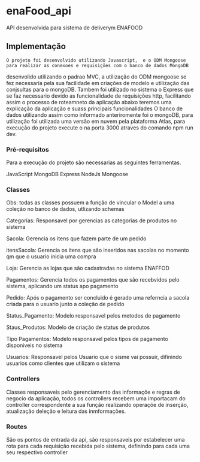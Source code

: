 # enaFood_api
 

API desenvolvida para sistema de deliverym ENAFOOD

##  Implementação

    O projeto foi desenvolvido utilizando Javascript,  e o ODM Mongoose  para realizar as conexoes e requisições com o banco de dados MongoDB
desenvolido utilizando o padrao MVC, a utilização do ODM mongoose se fez necessaria pela sua facilidade em criações de modelo e utilização das conjsultas para o mongoDB.
    Tambem foi utilizado no sistema o Express que se faz necessario devido as funcionalidade de requisições http, facilitando assim o processo de roteamneto da aplicação 
abaixo teremos uma explicação da aplicação e suass principais funcionalidades
    O banco de dados utilizando assim como informado anteriromente foi o mongoDB, para utilização foi utilizada uma versão em nuvem pela plataforma Atlas, para execução do projeto 
execute o na porta 3000 atraves do comando npm run dev.

###  Pré-requisitos

Para a execução do projeto são necessarias as seguintes ferramentas.

JavaScript
MongoDB
Express
NodeJs
Mongoose


 ### Classes

 Obs: todas as classes possuem a função de vincular o Model a uma coleção no banco de dados, utlizando schemas

Categorias: 
    Responsavel por gerencias as categorias de produtos no sistema

Sacola: 
    Gerencia os itens que fazem parte de um pedido

itensSacola: 
    Gerencia os itens que são inseridos nas sacolas no momento qm que o usuario inicia uma compra

Loja:
    Gerencia as lojas que são cadastradas no sistema ENAFFOD

Pagamentos:
    Gerencia todos os pagamentos que são recebvidos pelo sistema, aplicando um status apo pagamento

Pedido:
    Após o pagamento ser concluido é gerado uma referncia a sacola criada para o usuario junto a coleção de pedido

Status_Pagamento:
    Modelo responsavel pelos metodos de pagamento 

Staus_Produtos:
    Modelo de criação de status de produtos

Tipo Pagamentos:
    Modelo responsavel pelos tipos de pagamento disponiveis no sistema

Usuarios:
    Responsavel pelos Usuario que o sisme vai possuir, difinindo usuarios como clientes que utilizam o sistema



###  Controllers

Classes responsaveis pelo gerenciamento das informaçõe e regras de negocio da aplicação, todos os controllers recebem uma importacam  do controller correspondente a sua função
realizando operaçõe de inserção, atualização deleção e leitura das inmformações.


###  Routes

São os pontos de entrada da api, são responsaveis por estabelecer uma rota para cada requisição recebida pelo sistema, definindo para cada uma seu respectivo controller 






